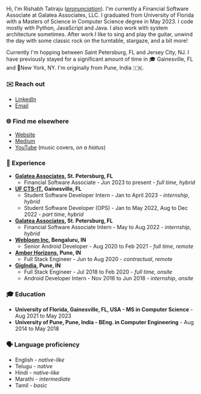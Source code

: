 Hi, I'm Rishabh Tatiraju (_[pronunciation](https://github.com/rtdtwo/rtdtwo/blob/main/name-help.md)_). I'm currently a Financial Software Associate at Galatea Associates, LLC. I graduated from University of Florida with a Masters of Science in Computer Science degree in May 2023. I code mostly with Python, JavaScript and Java. I also work with system architecture sometimes. After work I like to sing and play the guitar, unwind the day with some classic rock on the turntable, stargaze, and a bit more!

Currently I'm hopping between Saint Petersburg, FL and  Jersey City, NJ. I have previously stayed for a significant amount of time in 🎓 Gainesville, FL and 🗽New York, NY. I'm originally from Pune, India 🇮🇳.

### ✉️ Reach out
- [LinkedIn](https://www.linkedin.com/in/rishabhtatiraju/)
- [Email](mailto:tatiraju.rishabh@gmail.com)

### 🌐 Find me elsewhere
- [Website](https://rishabh.blog)
- [Medium](https://rtdtwo.medium.com)
- [YouTube](https://www.youtube.com/@rishabhtatirajumusic3656) (music covers, _on a hiatus_)

### 💼 Experience
- __[Galatea Associates](https://www.galatea-associates.com), St. Petersburg, FL__
  - Financial Software Associate - Jun 2023 to present - _full time_, _hybrid_
- __[UF CTS-IT](https://www.ctsi.ufl.edu/research/study-design-and-analysis/informatics-consulting), Gainesville, FL__
  - Student Software Developer Intern - Jan to April 2023 - _internship_, _hybrid_
  - Student Software Developer (OPS) - Jan to May 2022, Aug to Dec 2022 - _part time_, _hybrid_
- __[Galatea Associates](https://www.galatea-associates.com), St. Petersburg, FL__
  - Financial Software Associate Intern - May to Aug 2022 - _internship_, _hybrid_
- __[Webloom Inc](https://www.webloominc.com), Bengaluru, IN__
  - Senior Android Developer - Aug 2020 to Feb 2021 - _full time_, _remote_
- __[Amber Horizons](https://theamberhorizons.com), Pune, IN__
  -  Full Stack Engineer - Jun to Aug 2020 - _contractual_, _remote_
- __[GigIndia](https://gigindia.in), Pune, IN__
  -  Full Stack Engineer - Jul 2018 to Feb 2020 - _full time_, _onsite_
  -  Android Developer Intern - Nov 2016 to Jun 2018 - _internship_, _onsite_

### 🎓 Education
- __University of Florida, Gainesville, FL, USA - MS in Computer Science__ - Aug 2021 to May 2023
- __University of Pune, Pune, India - BEng. in Computer Engineering__ - Aug 2014 to May 2018

### 🗣️ Language proficiency
- English - _native-like_
- Telugu - _native_
- Hindi - _native-like_
- Marathi - _intermediate_
- Tamil - _basic_
